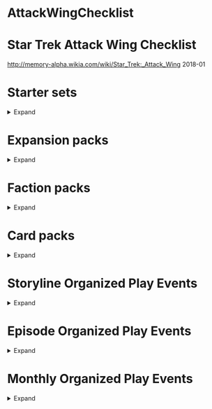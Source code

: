 # AttackWingChecklist

# Star Trek Attack Wing Checklist
http://memory-alpha.wikia.com/wiki/Star_Trek:_Attack_Wing
2018-01

# Starter sets
<details><summary>Expand</summary>

## Starter Set
- [x] IKS Maht-H'a – Vor'cha-class
- [x] IRW Khazara – D'deridex-class
- [x] USS Enterprise-D – Galaxy-class

## Federation vs Klingons Starter Set
- [ ] IKS Vorn – Klingon Bird-of-Prey
- [ ] K'mpec's Attack Cruiser – Vor'cha-class
- [ ] USS Enterprise-D – Galaxy-class
- [ ] USS Sutherland – Nebula-class

</details>

# Expansion packs
<details><summary>Expand</summary>

## Bajoran
- [x] Denorios – Lightship
- [x] Interceptor Five – Interceptor
- [x] Ratosha – Scoutship

## Borg
- [x] Cube 112 – Cube
- [x] Cube 384 – Cube with Sphere port
- [x] Queen Vessel Prime – Octahedron (Queen's vessel)
- [x] Scout 608 – Scout ship
- [x] Soong – Type 03
- [x] Sphere 936 – Sphere (with Cube 384)
- [x] Sphere 4270 – Sphere
- [x] Tactical Cube 138 – Tactical cube

## Dominion
- [x] 1st Wave Attack Fighters – Cardassian Hideki-class Attack Squadron
- [x] 2nd Division Cruiser – Dominion battle cruiser
- [x] 4th Division Battleship – Dominion battleship
- [x] 5th Wing Patrol Ship – Jem'Hadar fighter
- [x] Dreadnought – Cardassian ATR-4107
- [x] Gor Portas (β) – Breen warship
- [x] Koranak – Cardassian Keldon-class
- [x] Kraxon – Cardassian Galor-class
- [x] Reklar – Cardassian Galor-class
- [x] Robinson (β) – Jem'Hadar fighter

## Federation
- [x] Deep Space 9 – Nor-class station
- [x] Delta Flyer – Delta Flyer-type
- [x] Enterprise NX-01 – NX-class
- [x] Fighter Squadron 6 – Attack Fighter Squadron
- [x] USS Defiant – Defiant-class
- [x] USS Enterprise – Constitution-class
- [x] USS Enterprise – Constitution-class refit
- [ ] USS Enterprise-B – Excelsior-class
- [x] USS Enterprise-E – Sovereign-class
- [x] USS Equinox – Nova-class
- [x] USS Excelsior – Excelsior-class
- [x] USS Hathaway – Constellation-class
- [ ] USS Montgolfier (β) – Saber-class
- [x] USS Pegasus – Oberth-class
- [ ] USS Phoenix – Nebula-class
- [x] USS Prometheus – Prometheus-class
- [x] USS Reliant – Miranda-class
- [x] USS Thunderchild – Akira-class
- [ ] USS Valiant – Defiant-class
- [x] USS Venture – Galaxy-class
- [x] USS Voyager – Intrepid-class

## Ferengi
- [x] Kreechta – D'kora-class
- [x] Quark's Treasure – Shuttle

## Independent
- [x] Alpha Hunter – Hirogen warship
- [x] Fina Prime – Vidiian warship
- [x] Gornarus – Gorn raider
- [x] Kumari – Andorian battle cruiser
- [x] Kyana Prime – Krenim timeship
- [ ] Tholia One (β) – Tholian ship (22nd century)
- [x] USS Dauntless – Species 116 Dauntless-class
- [x] Val Jean – Maquis raider

## Kazon
- [ ] Halik Raider – Raider
- [ ] Nistrim Raider – Raider
- [ ] Ogla-Razik – Predator-class

## Klingon
- [x] Chang's Bird-of-Prey – prototype Bird-of-Prey
- [ ] IKS Amar – K't'inga-class
- [ ] IKS Drovana – Vor'cha-class
- [x] IKS Gr'oth – D7-class
- [ ] IKS Klothos – D7-class*
- [x] IKS Koraga – K'vort-class
- [ ] IKS Kronos One – K't'inga-class
- [x] IKS Negh'Var – Negh'Var-class
- [ ] IKS Ning'tao – B'rel-class
- [ ] IKS Rotarran – B'rel-class
- [x] IKS Somraw – Raptor-class
- [x] IKS T'Ong – K't'inga-class

## Mirror Universe
- [x] ISS Avenger – NX-class
- [x] ISS Defiant – Defiant-class
- [x] ISS Enterprise – Constitution-class
- [x] Regent's Flagship – Negh'Var-class
- [x] USS Pasteur – Olympic-class

## Romulan
- [x] Gal Gath'thong (β) – Bird-of-Prey (23rd century)
- [ ] IRW Algeron – D7-class
- [ ] IRW Devoras – D'deridex-class*
- [x] IRW Haakona – D'deridex-class
- [ ] IRW Jazkal – Bird-of-Prey (22nd century)
- [ ] IRW Jolan Tru – Valdore-type*
- [x] IRW Praetus – Bird-of-Prey (22nd century)
- [x] IRW Valdore – Valdore-type
- [ ] IRW Vrax – Valdore-type
- [x] Prototype 01 – Drone-ship
- [x] RIS Apnex (β) – Science vessel
- [ ] RIS Pi – Scout ship
- [ ] RIS Talvath – Science vessel
- [x] RIS Vo (β) – Scout ship
- [x] Scimitar – Reman warbird
- [x] Scorpion 4 – Scorpion-class Attack Fighter Squadron

## Species 8472
- [x] Bioship Alpha – Bio-ship
- [x] Bioship Beta – Bio-ship

## Vulcan
- [x] D'kyr – D'kyr-type
- [x] Ni'Var – Suurok-class

## Xindi
- [x] Calindra – Xindi-Aquatic cruiser
- [x] Muratas – Xindi-Reptilian warship
- [x] Orassin – Xindi-Insectoid starship
- [x] Weapon Zero – Sphere weapon

</details>


# Faction packs
<details><summary>Expand</summary>


## Dominion – December 2017
- [ ] 2nd Division Battleship – Dominion battleship
- [ ] 2nd Wing Patrol Ship – Jem'Hadar fighter
- [ ] 3rd Division Battle Cruiser – Dominion battle cruiser
- [ ] 6th Wing Patrol Ship – Jem'Hadar fighter

## Romulan – December 2017
- [ ] IRW Suran – Reman warbird
- [ ] Jarok's Scout Vessel – Scout ship
- [ ] Mirok's Science Vessel – Science vessel
- [ ] PWB Tomal – D'deridex-class

## Independent Ferengi – February 2018
- [ ] TBA – B'rel-class (Ferengi commandeered)
- [ ] TBA – D'kora-class × 2
- [ ] TBA – Ferengi shuttle

## Mirror Universe Kelvin Timeline – April 2018
- [ ] TBA – Constitution class (alternate reality) × 2
- [ ] TBA – Klingon warbird × 2

## Independent Motley Fleet – June 2018
- [ ] TBA – Andorian battle cruiser
- [ ] TBA – Maquis raider
- [ ] TBA – Species 116 Dauntless-class
- [ ] TBA – Vidiian warship

## Star Trek: The Animated Series – July 2018
- [ ] TBA × 4

## Borg – August 2018
- [ ] TBA – Assimilated Galaxy-class
- [ ] TBA – Assimilated Intrepid-class
- [ ] TBA – Scout ship
- [ ] TBA – Sphere

</details>

# Card packs
<details><summary>Expand</summary>

## September 2017 – Wave 1
- [x] Cardassian ATR-4107 – Dreadnought
- [x] Oberth-class – USS Grissom
- [x] Raptor-class – IKS Ves Batlh
- [x] Romulan drone ship – Prototype 02

## January 2018 – Wave 2
- [x] Borg Octahedron (Borg Queen's vessel)
- [x] Goss' Marauder D'kora-class

## March 2018 – Wave 3
- [ ] Jem'Hadar fighter
- [ ] Gorn raider

## May 2018 – Wave 4
- [ ] Federation Attack Fighter Squadron
- [ ] Hirogen warship

</details>

# Storyline Organized Play Events

<details><summary>Expand</summary>

# The Dominion War

## October 2013 – Operation Return
- [ ] Krayton – D'Kora-class* × 3
- [x] Elite Attack dice/Reference cards† × 12
- [x] Deep Space 9 oversized token and cards† × 12

## November 2013 – The Battle of Chin'toka
- [ ] IKS Ch'Tang – B'rel-class* × 3
- [x] Command tokens and cards/Reference cards† × 12
- [x] Red Shirt Crew Upgrade promo cards† × 12

## December 2013 – The Siege of AR-558
- [ ] PWB Aj'rmr – D'deridex-class* × 3
- [x] Reinforcements sideboards/Reference cards† × 12
- [ ] 4 bases and 8 pegs in 4 colors† × 12

## January 2014 – The Attack On Earth
- [ ] USS Sutherland – Nebula-class* × 3
- [x] Flagship set with 4 Flagship cards, 1 Reference card, 1 base, and 2 black pegs† × 12

## February 2014 – The Battle of Cardassia
- [x] Rav Laerst (β) – Breen warship* × 3
- [ ] Hideki-class Attack Squadron Resource (3-ship model), 1 Reference card, Ship card/token† × 12
- [ ] Map element sets × 6

## March 2014 – The Last Battle of Deep Space 9
- [ ] Akorem – Bajoran scoutship* × 3
- [x] Federation Attack Squadron Resource (3-ship model), 1 Reference card, Ship card/token† × 12
- [x] Deep Space 9 token and cards† × 12
- [ ] Map element sets × 6

## Grand Prize
- [ ] Deep Space 9 – 12-inch diameter Nor-Class space station (model)

# The Collective
#TODO
- [ ] Randomized expansion pack ship† × ??

## July 2014 – First Contact
- [x] Ti'Mur – Suurok-class* × 3
- [x] Counter Attack dice† × 10
- [ ] Map element sets × 5

## August 2014 – The Battle of Wolf 359
- [ ] USS Raven – Aerie-class (Raven type)* × 3
- [x] Fleet Captain cards† × 10
- [ ] Map element sets × 5

## September 2014 – The Battle of Sector 001
- [x] USS Stargazer – Constellation-class* × 3
- [x] Officer cards† × 10
- [ ] Map element sets × 5

## Randomized Expansion Ships
- [x] 3rd Wing Attack Ship – Jem'Hadar fighter
- [x] Gavroche – Maquis raider
- [x] IKS B'Moth – K't'inga-class
- [x] IRW Vorta Vor – Romulan Bird-of-Prey (23rd century)
- [x] USS Yeager – Saber-class

## Grand Prize
- [x] Assimilation Target Prime – Partially-assimilated USS Enterprise-D × 2

# Resistance Is Futile

## October 2014 – Dark Frontier
- [x] IRW Avatar of Tomed (β) – Assimilated D'deridex-class* × 3
- [x] Improved Shields cards with Reference cards† × 10

## November 2014 – Unimatrix Zero
- [x] Assimilated Vessel 80279 – Assimilated B'rel-class* × 3
- [x] Advanced Targeting Systems cards with Reference cards† × 10

## December 2014 – Endgame
- [x] Assimilated Vessel 64758 – Assimilated Galor-class* × 3
- [x] High Yield Photon Torpedoes cards with Reference cards† × 10

## Randomized Expansion Ships
- [x] Bok's Marauder – D'Kora-class
- [x] Prakesh – Galor-class (mirror universe)
- [ ] Relora Sankur – Predator-class
- [x] Scout 255 – Borg scout ship
- [ ] Tal'Kir – D'kyr-type

## Grand Prize
- [x] Tactical Cube 001 – Borg tactical cube × 2

# The Q-Continuum

## April 2015 – Encounter at Farpoint
- [x] USS Hood – Excelsior-class* × 3
- [x] Evasive Action template with Reference cards† × 10
- [x] Map element sets – Q-Continuum cards × 20

## May 2015 – Deja Q
- [x] IKS Korinar – B'rel-class* × 3
- [x] Damage Control Team cards† × 10

## June 2015 – All Good Things
- [x] IRW Terix – D'deridex-class (mirror universe)* × 3
- [x] Ready Room cards† × 10

## Grand Prize
- [x] Q-Continuum card pack × 2

# Temporal Cold War

## Randomized Expansion Ships
- [ ] Aldara - a Cardassian Galor class ship
- [ ] Bioship Omega - a Species 8472 bioship class ship
- [ ] I.K.S. Buruk - a Klingon K'Vort class ship
- [x] I.K.S. Toh'Kaht - a Mirror Universe Vor'cha class ship
- [ ] Interceptor 8 - a Bajoran Interceptor class ship
- [ ] I.R.W. Belak - a D'deridex class ship
- [ ] Nistrim-Culluh - a Kazon Predator class ship
- [ ] Nunk's Marauder - a Ferengi D'Kora class ship
- [ ] Seleya - a Vulcan D'Kyr class ship
- [ ] U.S.S. Lakota - an Excelsior class ship

## October 2015 – Shockwave
- [x] Diaspora – Xindi-Insectoid starship* × 3
- [x] Protocol cards† × 10

## November 2015 – Future Tense
- [x] Azati Prime – Xindi-Aquatic cruiser* × 3
- [x] Advanced Technology cards† × 10

## December 2015 – Zero Hour
- [x] Xindus – Xindi-Reptilian warship* × 3
- [x] Main Power Grid cards† × 10

## Grand Prize
- [ ] Temporal Cold War card pack × 2

# The Classic Movies

## April 2016 – The Wrath of Khan
- [x] USS Reliant – Miranda-class card pack* × 3
- [ ] General Orders cards† × 10

## May 2016 – The Search for Spock
- [ ] Kruge's Bird-of-Prey – B'rel-class card pack* × 3
- [x] Emergency Power cards† × 10

## June 2016 – The Voyage Home
- [ ] HMS Bounty – B'rel-class card pack* × 3
- [ ] Improved Hull cards† × 10

## Grand Prize
- [ ] USS Enterprise-A – Constitution-class refit

# Klingon Civil War

## September 2016 – Attack On Gowron
- [x] IKS Bortas – Vor'cha-class card pack* × 3
- [ ] Fleet Commander cards† × 10

## October 2016 – Battle of Mempa
- [x] IKS Hegh'ta – K'vort-class card pack* × 3
- [x] Auxiliary Power cards† × 10

## November 2016 – Baiting The Romulans
- [ ] IKS Toral – B'rel-class card pack* × 3
- [x] All Stop cards† × 10

## Grand Prize
- [x] Sela's Warbird – D'deridex-class × 2

</details>

# Episode Organized Play Events

<details><summary>Expand</summary>


## April 2014 – The Tholian Web
- [x] Tholia One (β) – Tholian ship* × 3
- [ ] Red Alert Upgrade cards† × 10
- [ ] Full About maneuver templates and Reference cards† × 10
- [ ] Map element sets × 5

## May 2014 – Arena
- [ ] S'Gorn – Gorn raider* × 3
- [x] Chief Engineer resource Engineering tokens† × 50
- [ ] Full Alert Upgrade and Reference cards† × 10
- [ ] Map element sets × 5

## February 2015 – A Matter Of Honor
- [x] IKS Pagh – K'vort-class* × 3
- [x] Officer Exchange Program Resource and Reference cards† × 10
- [ ] Map element sets × 5

## March 2015 – Peak Performance
- [x] Sakharov – Type 7 shuttlecraft* × 3
- [x] Master Strategist Token Resource and Reference cards† × 10
- [ ] Map element sets × 5

## August 2015 – Year of Hell
- [ ] USS Bellerophon – Intrepid-class* × 3
- [ ] Emergency Force Field cards† × 10
- [ ] Token sheets × 5
- [ ] 2 × Ship, 1 × Maneuver, 2 × Captain, 1 × Additional Rules, and 4 × Upgrade cards

## September 2015 – Balance of Terror
- [ ] USS Intrepid – Constitution-class* × 3
- [x] Sabotage cards† × 10
- [ ] Token sheets × 5
- [ ] 2 × Ship, 1 × Maneuver, 2 × Captain, 1 × Additional Rules, and 4 × Upgrade cards

## January 2016 – The Void
- [ ] IRW T'Met – D'deridex-class card pack* × 3
- [ ] Resource and Reference cards† × 10

## February 2016 – The Doomsday Machine
- [x] USS Constellation – Constitution-class card pack* × 3
- [x] Structural Damage Check cards† × 10
- [ ] Map element sets – Doomsday Machine tokens × 5

## July 2016 – Tin Man
- [ ] USS Cairo – Excelsior-class card pack* × 3
- [ ] Intercepted Messages Resource and Reference cards† × 10

## August 2016 – The Corbomite Maneuver
- [x] IRW Rateg – Romulan Bird-of-Prey card pack* × 3
- [x] Condition Alert Resource and Reference cards† × 10

## September 2016 – The Trouble with Tribbles
- [ ] Kohlar's Battle Cruiser – D7-class card pack* × 3
- [ ] Scan Cycle Resource and Reference cards† × 10

## January 2017 – Yesterday's Enterprise
- [ ] USS Enterprise-D – Galaxy-class card pack* × 3
- [ ] Senior Staff Resource and Reference cards† × 10

## March 2017 – In a Mirror, Darkly
- [x] USS Defiant – Constitution-class card pack* × 3
- [x] Mutiny Resource and Reference cards† × 10

## April 2017 – Drive
- [x] Delta Flyer II – Delta Flyer-type card pack* × 3
- [ ] Co-Pilot Resource and Reference cards† × 10

</details>

# Monthly Organized Play Events

<details><summary>Expand</summary>

## August 2017 – Chronological Chaos
- [ ] Data Upgrade Crew cards* × 3
- [x] Captain’s Chair Resource and Reference cards† × 10
- [ ] Nanclus Alt Art Crew cards‡ × 3

## October 2017 – Resource Rumble
- [ ] Sabotaged Systems Tech cards* × 3
- [ ] Front-Line Retrofit Resource and Reference cards† × 10
- [ ] Elizabeth Shelby Alt Art Crew cards‡ × 3

## December 2017 – Trap Travesty
- [ ] Long-Range Probe Resource cards* × 10
- [ ] Photonic Cannon Weapon Upgrade cards† × 3
- [ ] Romulan Pilot Alt Art Crew cards‡ × 3

## April 2018 – 2018 OP Kit 1 Turret Turmoil
- [ ] Sickbay Resource
- [ ] Kal-If-Fee Elite Talent Upgrade Competitive Prize Cards
- [ ] Sakonna Alt Art Crew Flex Prizes

## June 2018 – 2018 OP Kit 2
- [ ] TBA

## August 2018 – 2018 OP Kit 3
- [ ] TBA

## October 2018 – 2018 OP Kit 4
- [ ] TBA

</details>
